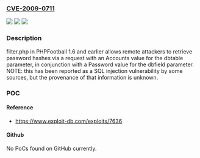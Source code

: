 ### [CVE-2009-0711](https://cve.mitre.org/cgi-bin/cvename.cgi?name=CVE-2009-0711)
![](https://img.shields.io/static/v1?label=Product&message=n%2Fa&color=blue)
![](https://img.shields.io/static/v1?label=Version&message=n%2Fa&color=blue)
![](https://img.shields.io/static/v1?label=Vulnerability&message=n%2Fa&color=brighgreen)

### Description

filter.php in PHPFootball 1.6 and earlier allows remote attackers to retrieve password hashes via a request with an Accounts value for the dbtable parameter, in conjunction with a Password value for the dbfield parameter.  NOTE: this has been reported as a SQL injection vulnerability by some sources, but the provenance of that information is unknown.

### POC

#### Reference
- https://www.exploit-db.com/exploits/7636

#### Github
No PoCs found on GitHub currently.

